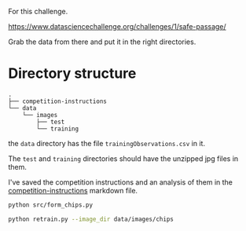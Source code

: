 
For this challenge.

https://www.datasciencechallenge.org/challenges/1/safe-passage/

Grab the data from there and put it in the right directories.

# Directory structure

    .
    ├── competition-instructions
    └── data
        └── images
            ├── test
            └── training

the `data` directory has the file `trainingObservations.csv` in it.

The `test` and `training` directories should have the unzipped jpg files in them.

I've saved the competition instructions and an analysis of them in the [competition-instructions](competition-instructions/readme.md) markdown file.

```bash
python src/form_chips.py
```

```bash
python retrain.py --image_dir data/images/chips
```
